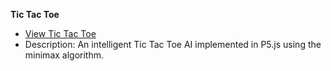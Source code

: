 **Tic Tac Toe**
   - [View Tic Tac Toe](https://editor.p5js.org/chandrakant_pradhan/full/FehtfG6_p)
   - Description: An intelligent Tic Tac Toe AI implemented in P5.js using the minimax algorithm.
